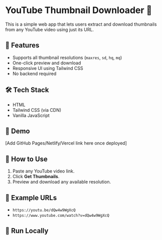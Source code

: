 # YouTube Thumbnail Downloader 🎥

This is a simple web app that lets users extract and download thumbnails from any YouTube video using just its URL.

## 🚀 Features
- Supports all thumbnail resolutions (`maxres`, `sd`, `hq`, `mq`)
- One-click preview and download
- Responsive UI using Tailwind CSS
- No backend required

## 🛠 Tech Stack
- HTML
- Tailwind CSS (via CDN)
- Vanilla JavaScript

## 📸 Demo
[Add GitHub Pages/Netlify/Vercel link here once deployed]

## 🔧 How to Use
1. Paste any YouTube video link.
2. Click **Get Thumbnails**.
3. Preview and download any available resolution.

## 🧠 Example URLs
- `https://youtu.be/dQw4w9WgXcQ`
- `https://www.youtube.com/watch?v=dQw4w9WgXcQ`

## 📁 Run Locally
